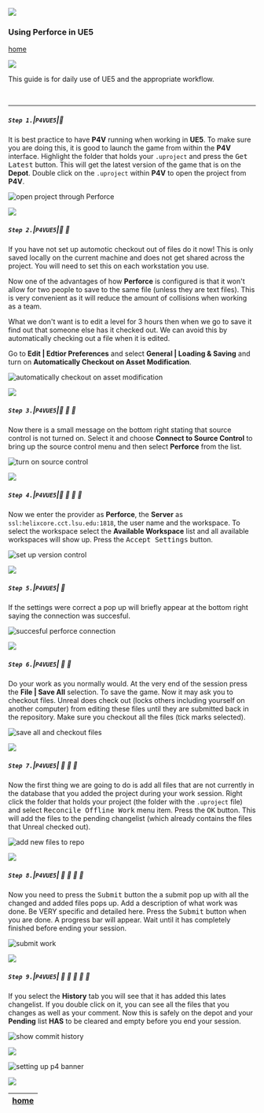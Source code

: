 ![](../images/line3.png)

### Using Perforce in UE5

[home](../README.md#user-content-ue4-hello-world)</sub>

![](../images/line3.png)

This guide is for daily use of UE5 and the appropriate workflow.

<br>

---


##### `Step 1.`\|`P4VUE5`|:small_blue_diamond:

It is best practice to have **P4V** running when working in **UE5**.  To make sure you are doing this, it is good to launch the game from within the **P4V** interface.  Highlight the folder that holds your `.uproject` and press the <kbd>Get Latest</kbd> button. This will get the latest version of the game that is on the **Depot**. Double click on the `.uproject` within **P4V** to open the project from **P4V**.

![open project through Perforce](images/doubleClickProject.png)

![](../images/line3.png)

##### `Step 2.`\|`P4VUE5`|:small_blue_diamond: :small_blue_diamond: 

If you have not set up automotic checkout out of files do it now!  This is only saved locally on the current machine and does not get shared across the project.  You will need to set this on each workstation you use. 

Now one of the advantages of how **Perforce** is configured is that it won't allow for two people to save to the same file (unless they are text files). This is very convenient as it will reduce the amount of collisions when working as a team.  

What we don't want is to edit a level for 3 hours then when we go to save it find out that someone else has it checked out.  We can avoid this by automatically checking out a file when it is edited.  

Go to **Edit | Edtior Preferences** and select **General | Loading & Saving** and turn on **Automatically Checkout on Asset Modification**.

![automatically checkout on asset modification](images/automaticallyCheckoutOnChange.png)

![](../images/line3.png)

##### `Step 3.`\|`P4VUE5`|:small_blue_diamond: :small_blue_diamond: :small_blue_diamond:

Now there is a small message on the bottom right stating that source control is not turned on.  Select it and choose **Connect to Source Control** to bring up the source control menu and then select **Perforce** from the list.

![turn on source control](images/turnOnSource.png)

![](../images/line3.png)

##### `Step 4.`\|`P4VUE5`|:small_blue_diamond: :small_blue_diamond: :small_blue_diamond: :small_blue_diamond:

Now we enter the provider as **Perforce**, the **Server** as `ssl:helixcore.cct.lsu.edu:1818`, the user name and the workspace. To select the workspace select the **Available Workspace** list and all available workspaces will show up. Press the <kbd>Accept Settings</kbd> button.

![set up version control](images/p4location.png)

![](../images/line3.png)

##### `Step 5.`\|`P4VUE5`| :small_orange_diamond:

If the settings were correct a pop up will briefly appear at the bottom right saying the connection was succesful.

![succesful perforce connection](images/succesful.png)

![](../images/line3.png)

##### `Step 6.`\|`P4VUE5`| :small_orange_diamond: :small_blue_diamond:

Do your work as you normally would.  At the very end of the session press the **File | Save All** selection.  To save the game. Now it may ask you to checkout files.  Unreal does check out (locks others including yourself on another computer) from editing these files until they are submitted back in the repository. Make sure you checkout all the files (tick marks selected).

![save all and checkout files](images/checkoutSave.png)

![](../images/line3.png)

##### `Step 7.`\|`P4VUE5`| :small_orange_diamond: :small_blue_diamond: :small_blue_diamond:

Now the first thing we are going to do is add all files that are not currently in the database that you added the project during your work session. Right click the folder that holds your project (the folder with the `.uproject` file) and select <kbd>Reconcile Offline Work</kbd> menu item. Press the <kbd>OK</kbd> button. This will add the files to the pending changelist (which already contains the files that Unreal checked out).

![add new files to repo](images/rootOfProject.png)

![](../images/line3.png)

##### `Step 8.`\|`P4VUE5`| :small_orange_diamond: :small_blue_diamond: :small_blue_diamond: :small_blue_diamond:

Now you need to press the <kbd>Submit</kbd> button the a submit pop up with all the changed and added files pops up.  Add a description of what work was done.  Be VERY specific and detailed here.  Press the <kbd>Submit</kbd> button when you are done.  A progress bar will appear.  Wait until it has completely finished before ending your session.

![submit work](images/submitCommits.png)

![](../images/line3.png)

##### `Step 9.`\|`P4VUE5`| :small_orange_diamond: :small_blue_diamond: :small_blue_diamond: :small_blue_diamond: :small_blue_diamond:

If you select the **History** tab you will see that it has added this lates changelist.  If you double click on it, you can see all the files that you changes as well as your comment. Now this is safely on the depot and your **Pending** list **HAS** to be cleared and empty before you end your session.

![show commit history](images/history.png)

![](../images/line.png)

![setting up p4 banner](images/banner.png)

![](../images/line.png)

| [home](../README.md#user-content-ue4-hello-world) | 
|---|
